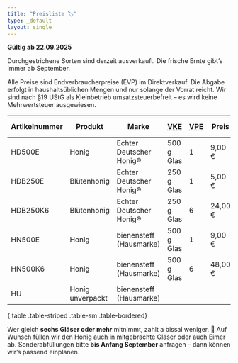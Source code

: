 ```yaml
---
title: "Preisliste 🏷️"
type: _default
layout: single
---
```


**Gültig ab 22.09.2025**

Durchgestrichene Sorten sind derzeit ausverkauft.
Die frische Ernte gibt’s immer ab September.

Alle Preise sind Endverbraucherpreise (EVP) im Direktverkauf.
Die Abgabe erfolgt in haushaltsüblichen Mengen und nur solange der Vorrat reicht.
Wir sind nach §19 UStG als Kleinbetrieb umsatzsteuerbefreit – es wird keine Mehrwertsteuer ausgewiesen.

| Artikelnummer | Produkt | Marke | <acronym title="Verkaufseinheit">VKE</acronym> | <acronym title="Verpackungseinheit">VPE</acronym> | Preis | Preis / kg |
|----------|-------------|----------------| -- | -- | -- | -- |
| HD500E | Honig | Echter Deutscher Honig® | 500 g Glas | 1 | 9,00 € | 18,00 € |
| HDB250E | Blütenhonig | Echter Deutscher Honig® | 250 g Glas | 1 | 5,00 € | 20,00 € |
| HDB250K6 | Blütenhonig | Echter Deutscher Honig® | 250 g Glas | 6 | 24,00 € | 16,00 € |
| HN500E | Honig | bienensteff (Hausmarke) | 500 g Glas | 1 | 9,00 € | 18,00 € |
| HN500K6 | Honig | bienensteff (Hausmarke) | 500 g Glas | 6 | 48,00 € | 16,00 € |
| HU | Honig unverpackt | bienensteff (Hausmarke)| | | | 14,00 € |
{.table .table-striped .table-sm .table-bordered}

Wer gleich **sechs Gläser oder mehr** mitnimmt, zahlt a bissal weniger. 🙂
Auf Wunsch füllen wir den Honig auch in mitgebrachte Gläser oder auch Eimer ab.
Sonderabfüllungen bitte **bis Anfang September** anfragen – dann können wir’s passend einplanen.

